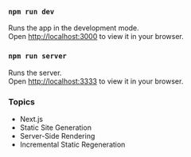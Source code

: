 ### `npm run dev`
Runs the app in the development mode.\
Open [http://localhost:3000](http://localhost:3000) to view it in your browser.

### `npm run server`
Runs the server.\
Open [http://localhost:3333](http://localhost:3333) to view it in your browser.

### Topics
- Next.js
- Static Site Generation
- Server-Side Rendering
- Incremental Static Regeneration
